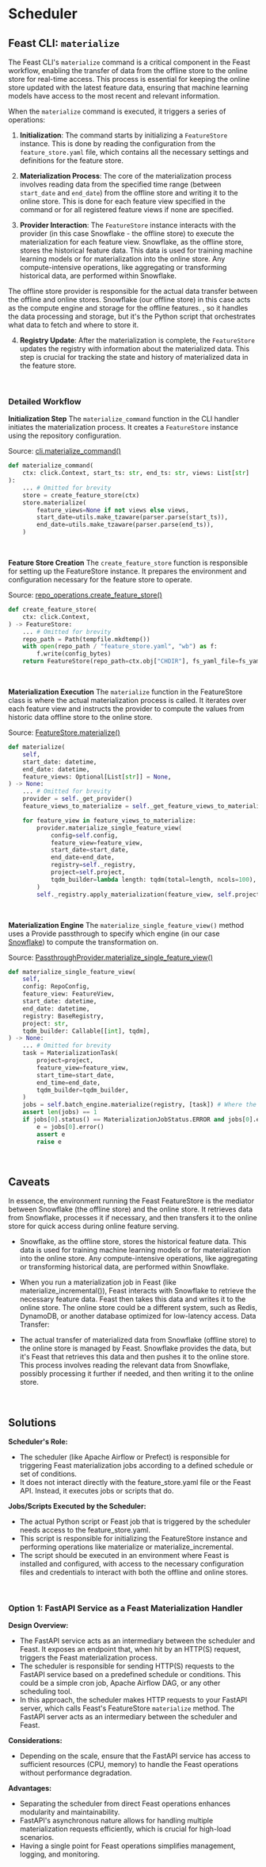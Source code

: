 # Scheduler

## Feast CLI: `materialize`

The Feast CLI's `materialize` command is a critical component in the Feast workflow, enabling the transfer of data from the offline store to the online store for real-time access. This process is essential for keeping the online store updated with the latest feature data, ensuring that machine learning models have access to the most recent and relevant information.

When the `materialize` command is executed, it triggers a series of operations:

1. **Initialization**: The command starts by initializing a `FeatureStore` instance. This is done by reading the configuration from the `feature_store.yaml` file, which contains all the necessary settings and definitions for the feature store.

2. **Materialization Process**: The core of the materialization process involves reading data from the specified time range (between `start_date` and `end_date`) from the offline store and writing it to the online store. This is done for each feature view specified in the command or for all registered feature views if none are specified. 

3. **Provider Interaction**: The `FeatureStore` instance interacts with the provider (in this case Snowflake - the offline store) to execute the materialization for each feature view. Snowflake, as the offline store, stores the historical feature data. This data is used for training machine learning models or for materialization into the online store. Any compute-intensive operations, like aggregating or transforming historical data, are performed within Snowflake.

The offline store provider is responsible for the actual data transfer between the offline and online stores. Snowflake (our offline store) in this case acts as the compute engine and storage for the offline features.  , so it handles the data processing and storage, but it's the Python script that orchestrates what data to fetch and where to store it.

4. **Registry Update**: After the materialization is complete, the `FeatureStore` updates the registry with information about the materialized data. This step is crucial for tracking the state and history of materialized data in the feature store.

<br>

### Detailed Workflow

**Initialization Step**
The `materialize_command` function in the CLI handler initiates the materialization process. It creates a `FeatureStore` instance using the repository configuration.

Source: [cli.materialize_command()](https://github.com/feast-dev/feast/blob/052182bcca046e35456674fc7d524825882f4b35/sdk/python/feast/cli.py#L531)
```py
def materialize_command(
    ctx: click.Context, start_ts: str, end_ts: str, views: List[str]
):
    ... # Omitted for brevity
    store = create_feature_store(ctx)
    store.materialize(
        feature_views=None if not views else views,
        start_date=utils.make_tzaware(parser.parse(start_ts)),
        end_date=utils.make_tzaware(parser.parse(end_ts)),
    )
```

<br>

**Feature Store Creation**
The `create_feature_store` function is responsible for setting up the FeatureStore instance. It prepares the environment and configuration necessary for the feature store to operate.

Source: [repo_operations.create_feature_store()](https://github.com/feast-dev/feast/blob/052182bcca046e35456674fc7d524825882f4b35/sdk/python/feast/repo_operations.py#L334)
```py
def create_feature_store(
    ctx: click.Context,
) -> FeatureStore:
    ... # Omitted for brevity
    repo_path = Path(tempfile.mkdtemp())
    with open(repo_path / "feature_store.yaml", "wb") as f:
        f.write(config_bytes)
    return FeatureStore(repo_path=ctx.obj["CHDIR"], fs_yaml_file=fs_yaml_file)
```

<br>

**Materialization Execution**
The `materialize` function in the FeatureStore class is where the actual materialization process is called. It iterates over each feature view and instructs the provider to compute the values from historic data offline store to the online store.

Source: [FeatureStore.materialize()](https://github.com/feast-dev/feast/blob/052182bcca046e35456674fc7d524825882f4b35/sdk/python/feast/feature_store.py#L1342C9-L1342C20)
```py
def materialize(
    self,
    start_date: datetime,
    end_date: datetime,
    feature_views: Optional[List[str]] = None,
) -> None:
    ... # Omitted for brevity
    provider = self._get_provider()
    feature_views_to_materialize = self._get_feature_views_to_materialize(feature_views)

    for feature_view in feature_views_to_materialize:
        provider.materialize_single_feature_view(
            config=self.config,
            feature_view=feature_view,
            start_date=start_date,
            end_date=end_date,
            registry=self._registry,
            project=self.project,
            tqdm_builder=lambda length: tqdm(total=length, ncols=100),
        )
        self._registry.apply_materialization(feature_view, self.project, start_date, end_date)
```

<br>

**Materialization Engine**
The `materialize_single_feature_view()` method uses a Provide passthrough to specify which engine (in our case [Snowflake](https://github.com/feast-dev/feast/blob/052182bcca046e35456674fc7d524825882f4b35/sdk/python/feast/infra/materialization/snowflake_engine.py#L211)) to compute the transformation on.

Source: [PassthroughProvider.materialize_single_feature_view()](https://github.com/feast-dev/feast/blob/052182bcca046e35456674fc7d524825882f4b35/sdk/python/feast/infra/passthrough_provider.py#L226)

```python
def materialize_single_feature_view(
    self,
    config: RepoConfig,
    feature_view: FeatureView,
    start_date: datetime,
    end_date: datetime,
    registry: BaseRegistry,
    project: str,
    tqdm_builder: Callable[[int], tqdm],
) -> None:
    ... # Omitted for brevity
    task = MaterializationTask(
        project=project,
        feature_view=feature_view,
        start_time=start_date,
        end_time=end_date,
        tqdm_builder=tqdm_builder,
    )
    jobs = self.batch_engine.materialize(registry, [task]) # Where the batch engine in our case in Snowflake
    assert len(jobs) == 1
    if jobs[0].status() == MaterializationJobStatus.ERROR and jobs[0].error():
        e = jobs[0].error()
        assert e
        raise e
```

<br>

## Caveats

In essence, the environment running the Feast FeatureStore is the mediator between Snowflake (the offline store) and the online store. It retrieves data from Snowflake, processes it if necessary, and then transfers it to the online store for quick access during online feature serving.

- Snowflake, as the offline store, stores the historical feature data. This data is used for training machine learning models or for materialization into the online store. Any compute-intensive operations, like aggregating or transforming historical data, are performed within Snowflake.

- When you run a materialization job in Feast (like materialize_incremental()), Feast interacts with Snowflake to retrieve the necessary feature data.
Feast then takes this data and writes it to the online store. The online store could be a different system, such as Redis, DynamoDB, or another database optimized for low-latency access.
Data Transfer:

- The actual transfer of materialized data from Snowflake (offline store) to the online store is managed by Feast. Snowflake provides the data, but it's Feast that retrieves this data and then pushes it to the online store.  This process involves reading the relevant data from Snowflake, possibly processing it further if needed, and then writing it to the online store.

<br>

## Solutions

**Scheduler's Role:**
- The scheduler (like Apache Airflow or Prefect) is responsible for triggering Feast materialization jobs according to a defined schedule or set of conditions.
- It does not interact directly with the feature_store.yaml file or the Feast API. Instead, it executes jobs or scripts that do.

**Jobs/Scripts Executed by the Scheduler:**
- The actual Python script or Feast job that is triggered by the scheduler needs access to the feature_store.yaml.
- This script is responsible for initializing the FeatureStore instance and performing operations like materialize or materialize_incremental.
- The script should be executed in an environment where Feast is installed and configured, with access to the necessary configuration files and credentials to interact with both the offline and online stores.

<br>

### Option 1: FastAPI Service as a Feast Materialization Handler

**Design Overview:**
- The FastAPI service acts as an intermediary between the scheduler and Feast. It exposes an endpoint that, when hit by an HTTP(S) request, triggers the Feast materialization process.
- The scheduler is responsible for sending HTTP(S) requests to the FastAPI service based on a predefined schedule or conditions. This could be a simple cron job, Apache Airflow DAG, or any other scheduling tool.
- In this approach, the scheduler makes HTTP requests to your FastAPI server, which calls Feast's FeatureStore `materialize` method. The FastAPI server acts as an intermediary between the scheduler and Feast. 

**Considerations:**
- Depending on the scale, ensure that the FastAPI service has access to sufficient resources (CPU, memory) to handle the Feast operations without performance degradation.

**Advantages:**
- Separating the scheduler from direct Feast operations enhances modularity and maintainability.
- FastAPI's asynchronous nature allows for handling multiple materialization requests efficiently, which is crucial for high-load scenarios.
- Having a single point for Feast operations simplifies management, logging, and monitoring.
